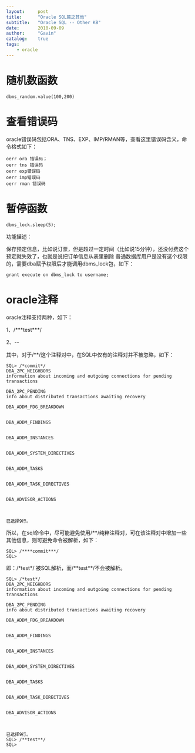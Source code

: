 ```yaml
---
layout:     post
title:      "Oracle SQL篇之其他"
subtitle:   "Oracle SQL -- Other KB"
date:       2010-09-09
author:     "Gavin"
catalog:    true
tags:
    - oracle
---
```



# 随机数函数

```
dbms_random.value(100,200)
```

# 查看错误码

oracle错误码包括ORA、TNS、EXP、IMP/RMAN等，查看这里错误码含义，命令格式如下：

```
oerr ora 错误码；
oerr tns 错误码
oerr exp错误码
oerr imp错误码
oerr rman 错误码
```

# 暂停函数

```
dbms_lock.sleep(5);
```

功能描述：

保存预定信息，比如说订票，但是超过一定时间（比如说15分钟），还没付费这个预定就失效了，也就是说把订单信息从表里删除
普通数据库用户是没有这个权限的，需要dba赋予权限后才能调用dbms_lock包，如下：

```
grant execute on dbms_lock to username;
```

# oracle注释

oracle注释支持两种，如下：

1、/\*\*\*test\*\*\*/

2、--

其中，对于/\*\*/这个注释对中，在SQL中仅有的注释对并不被忽略，如下：

```
SQL> /*commit*/
DBA_2PC_NEIGHBORS
information about incoming and outgoing connections for pending transactions

DBA_2PC_PENDING
info about distributed transactions awaiting recovery

DBA_ADDM_FDG_BREAKDOWN


DBA_ADDM_FINDINGS


DBA_ADDM_INSTANCES


DBA_ADDM_SYSTEM_DIRECTIVES


DBA_ADDM_TASKS


DBA_ADDM_TASK_DIRECTIVES


DBA_ADVISOR_ACTIONS



已选择9行。
```

所以，在sql命令中，尽可能避免使用/\*\*/纯粹注释对，可在该注释对中增加一些其他信息，则可避免命令被解析，如下：

```
SQL> /****commit***/
SQL>
```

即：/\*test\*/  被SQL解析，而/\*\*test\*\*/不会被解析。  

```
SQL> /*test*/ 
DBA_2PC_NEIGHBORS
information about incoming and outgoing connections for pending transactions

DBA_2PC_PENDING
info about distributed transactions awaiting recovery

DBA_ADDM_FDG_BREAKDOWN


DBA_ADDM_FINDINGS


DBA_ADDM_INSTANCES


DBA_ADDM_SYSTEM_DIRECTIVES


DBA_ADDM_TASKS


DBA_ADDM_TASK_DIRECTIVES


DBA_ADVISOR_ACTIONS



已选择9行。
SQL> /**test**/
SQL>
```

